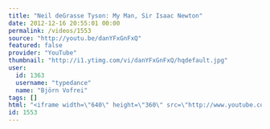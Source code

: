 ```yaml
---
title: "Neil deGrasse Tyson: My Man, Sir Isaac Newton"
date: 2012-12-16 20:55:01 00:00
permalink: /videos/1553
source: "http://youtu.be/danYFxGnFxQ"
featured: false
provider: "YouTube"
thumbnail: "http://i1.ytimg.com/vi/danYFxGnFxQ/hqdefault.jpg"
user:
  id: 1363
  username: "typedance"
  name: "Björn Vofrei"
tags: []
html: "<iframe width=\"640\" height=\"360\" src=\"http://www.youtube.com/embed/danYFxGnFxQ?wmode=transparent&fs=1&feature=oembed\" frameborder=\"0\" allowfullscreen></iframe>"
id: 1553
---
```


